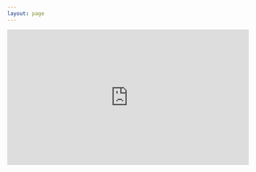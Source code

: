 ```yaml
---
layout: page
---
```


<iframe width="560" height="315" src="https://www.youtube.com/embed/Eo9pU1q8sy8" frameborder="0" allowfullscreen></iframe>
